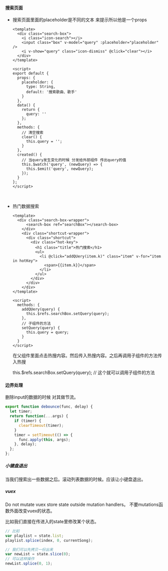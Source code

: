 #### 搜索页面



* 搜索页面里面的placeholder是不同的文本 来提示所以他是一个props

  ```vue
  <template>
    <div class="search-box">
      <i class="icon-search"></i>
      <input class="box" v-model="query" :placeholder="placeholder" />
      <i v-show="query" class="icon-dismiss" @click="clear"></i>
    </div>
  </template>

  <script>
  export default {
    props: {
      placeholder: {
        type: String,
        default: '搜索歌曲、歌手'
      }
    },
    data() {
      return {
        query: ''
      };
    },
    methods: {
      // 清空搜索
      clear() {
        this.query = '';
      }
    },
    created() {
      // 当query发生变化的时候 分发给外部组件 传出query的值
      this.$watch('query', (newQuery) => {
        this.$emit('query', newQuery);
      });
    }
  };
  </script>
  ```

  ​

* 热门数据搜索

  ```vue
  <template>
    <div class="search-box-wrapper">
        <search-box ref="searchBox"></search-box>
      </div>
      <div class="shortcut-wrapper">
        <div class="shortcut">
          <div class="hot-key">
            <h1 class="title">热门搜索</h1>
            <ul>
              <li @click="addQUery(item.k)" class="item" v-for="item in hotKey">
                <span>{{item.k}}</span>
              </li>
            </ul>
          </div>
        </div>
      </div>
  </template>

  <script>
    methods: {
      addQUery(query) {
        this.$refs.searchBox.setQuery(query);
      },
      // 子组件的方法
      setQuery(query) {
        this.query = query;
      }
    }
  </script>
  ```

  在父组件里面点击热搜内容。然后传入热搜内容。之后再调用子组件的方法传入热搜

  this.$refs.searchBox.setQuery(query); // 这个就可以调用子组件的方法





#### 边界处理

删除input的数据的时候 对其做节流。

```javascript
export function debounce(func, delay) {
  let timer;
  return function(...args) {
    if (timer) {
      clearTimeout(timer);
    }
    timer = setTimeout(() => {
      func.apply(this, args);
    }, delay);
  };
};

```



##### 小键盘退出

当我们搜索出一些数据之后。滚动列表数据的时候。应该让小键盘退出。







##### vuex

Do not mutate vuex store state outside mutation handlers。 不要mutations函数外面改变vuex的状态。

比如我们直接在传进入的state里修改某个状态。

```javascript
// 比如
var playlist = state.list;
playlist.splice(index, 0, currentSong);

// 我们可以先拷贝一份出来
var newList = state.slice(0);
// 可以这样操作
newList.splice(0, 1);
```

